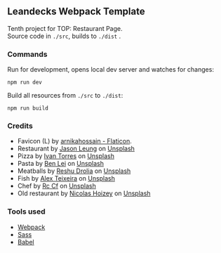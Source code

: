 ## Leandecks Webpack Template

Tenth project for TOP: Restaurant Page.   
Source code in `./src`, builds to `./dist`
.
### Commands

Run for development, opens local dev server and watches for changes:

`
npm run dev
`

Build all resources from `./src` to `./dist`:

`
npm run build
`

### Credits

- Favicon (L) by [arnikahossain - Flaticon](https://www.flaticon.com/free-icons/letter-l").
- Restaurant by <a href="https://unsplash.com/@ninjason?utm_content=creditCopyText&utm_medium=referral&utm_source=unsplash">Jason Leung</a> on <a href="https://unsplash.com/photos/photo-of-pub-set-in-room-during-daytime-poI7DelFiVA?utm_content=creditCopyText&utm_medium=referral&utm_source=unsplash">Unsplash</a>
- Pizza by <a href="https://unsplash.com/@iavnt?utm_content=creditCopyText&utm_medium=referral&utm_source=unsplash">Ivan Torres</a> on <a href="https://unsplash.com/photos/pizza-with-berries-MQUqbmszGGM?utm_content=creditCopyText&utm_medium=referral&utm_source=unsplash">Unsplash</a>
- Pasta by <a href="https://unsplash.com/@bleiplays33?utm_content=creditCopyText&utm_medium=referral&utm_source=unsplash">Ben Lei</a> on <a href="https://unsplash.com/photos/potato-fries-on-white-ceramic-plate-flFd8L7_B3g?utm_content=creditCopyText&utm_medium=referral&utm_source=unsplash">Unsplash</a>
- Meatballs by <a href="https://unsplash.com/@mintsrecipes?utm_content=creditCopyText&utm_medium=referral&utm_source=unsplash">Reshu Drolia</a> on <a href="https://unsplash.com/photos/fried-food-on-black-ceramic-plate-zPZ3n-2DwHo?utm_content=creditCopyText&utm_medium=referral&utm_source=unsplash">Unsplash</a>
- Fish by <a href="https://unsplash.com/@alex_wsul?utm_content=creditCopyText&utm_medium=referral&utm_source=unsplash">Alex Teixeira</a> on <a href="https://unsplash.com/photos/grilled-fish-with-vegetable-salad-on-white-ceramic-plate-N8-bMqUMS8g?utm_content=creditCopyText&utm_medium=referral&utm_source=unsplash">Unsplash</a>
- Chef by <a href="https://unsplash.com/@rccf?utm_content=creditCopyText&utm_medium=referral&utm_source=unsplash">Rc Cf</a> on <a href="https://unsplash.com/photos/man-in-white-button-up-shirt-and-black-vest-FMh5o5m5N9E?utm_content=creditCopyText&utm_medium=referral&utm_source=unsplash">Unsplash</a>
- Old restaurant by <a href="https://unsplash.com/@nhoizey?utm_content=creditCopyText&utm_medium=referral&utm_source=unsplash">Nicolas Hoizey</a> on <a href="https://unsplash.com/photos/square-of-brown-wooden-table-yBNIf_ny6Ro?utm_content=creditCopyText&utm_medium=referral&utm_source=unsplash">Unsplash</a>

### Tools used

- [Webpack](https://webpack.js.org/)
- [Sass](https://sass-lang.com/)
- [Babel](https://babeljs.io/)